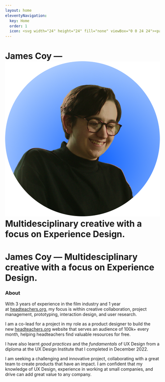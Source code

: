 ```yaml
---
layout: home
eleventyNavigation:
  key: Home
  order: 1
  icon: <svg width="24" height="24" fill="none" viewBox="0 0 24 24"><path stroke="currentColor" stroke-linecap="round" stroke-linejoin="round" stroke-width="1.5" d="M6.75024 19.2502H17.2502C18.3548 19.2502 19.2502 18.3548 19.2502 17.2502V9.75025L12.0002 4.75024L4.75024 9.75025V17.2502C4.75024 18.3548 5.64568 19.2502 6.75024 19.2502Z"></path><path stroke="currentColor" stroke-linecap="round" stroke-linejoin="round" stroke-width="1.5" d="M9.74963 15.7493C9.74963 14.6447 10.6451 13.7493 11.7496 13.7493H12.2496C13.3542 13.7493 14.2496 14.6447 14.2496 15.7493V19.2493H9.74963V15.7493Z"></path></svg>
---
```

<h1>James Coy &mdash;<img class="profile" src="https://github.com/jamco1229/jamco-personal/blob/master/content/media/profile%20pic.png?raw=true" /> Multidesciplinary creative with a focus on Experience Design.</h1>

# James Coy &mdash; Multidesciplinary creative with a focus on Experience Design.

### About
With 3 years of experience in the film industry and 1 year at [headteachers.org](http://headteachers.org/), my focus is within creative collaboration, project management, prototyping, interaction design, and user research.

I am a co-lead for a project in my role as a product designer to build the new [headteachers.org](http://headteachers.org/) website that serves an audience of 100k+ every month, helping headteachers find valuable resources for free.

I have also learnt *good practices* and the *fundamentals* of UX Design from a diploma at the UX Design Institute that I completed in December 2022.

I am seeking a challenging and innovative project, collaborating with a great team to create products that have an impact. I am confident that my knowledge of UX Design, experience in working at small companies, and drive can add great value to any company.